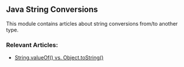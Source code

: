 ## Java String Conversions

This module contains articles about string conversions from/to another type.

### Relevant Articles:
- [String.valueOf() vs. Object.toString()](https://www.baeldung.com/string-valueof-vs-object-tostring/)
